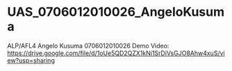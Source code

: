 # UAS_0706012010026_AngeloKusuma
 ALP/AFL4 Angelo Kusuma 0706012010026
 Demo Video: https://drive.google.com/file/d/1oUe5QD2QZX1kNi1SrDiVsGJO8Ahw4xuS/view?usp=sharing
